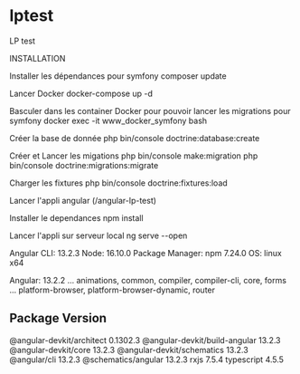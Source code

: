 # lptest
LP test

INSTALLATION

Installer les dépendances pour symfony
composer update

Lancer Docker
docker-compose up -d

Basculer dans les container Docker pour pouvoir lancer les migrations pour symfony
docker exec -it www_docker_symfony bash

Créer la base de donnée
php bin/console doctrine:database:create

Créer et Lancer les migations
php bin/console make:migration
php bin/console doctrine:migrations:migrate

Charger les fixtures
php bin/console doctrine:fixtures:load

Lancer l'appli angular (/angular-lp-test)

Installer le dependances
npm install

Lancer l'appli sur serveur local
ng serve --open

Angular CLI: 13.2.3
Node: 16.10.0
Package Manager: npm 7.24.0
OS: linux x64

Angular: 13.2.2
... animations, common, compiler, compiler-cli, core, forms
... platform-browser, platform-browser-dynamic, router

Package                         Version
---------------------------------------------------------
@angular-devkit/architect       0.1302.3
@angular-devkit/build-angular   13.2.3
@angular-devkit/core            13.2.3
@angular-devkit/schematics      13.2.3
@angular/cli                    13.2.3
@schematics/angular             13.2.3
rxjs                            7.5.4
typescript                      4.5.5
